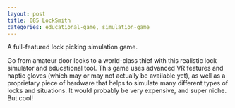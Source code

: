 ```yaml
---
layout: post
title: 085 LockSmith
categories: educational-game, simulation-game
---
```

A full-featured lock picking simulation game.

Go from amateur door locks to a world-class thief with this realistic lock simulator and educational tool.  This game uses advanced VR features and haptic gloves (which may or may not actually be available yet), as well as a proprietary piece of hardware that helps to simulate many different types of locks and situations. It would probably be very expensive, and super niche. But cool!